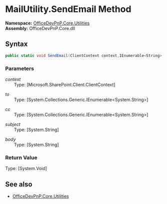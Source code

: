# MailUtility.SendEmail Method  
**Namespace:** [OfficeDevPnP.Core.Utilities](OfficeDevPnP.Core.Utilities.md)  
**Assembly:** OfficeDevPnP.Core.dll  
## Syntax
```C#
public static void SendEmail(ClientContext context,IEnumerable<String> to,IEnumerable<String> cc,String subject,String body)
```
### Parameters
*context*  
&emsp;&emsp;Type: [Microsoft.SharePoint.Client.ClientContext] 
&emsp;&emsp;  
  
*to*  
&emsp;&emsp;Type: [System.Collections.Generic.IEnumerable<System.String>] 
&emsp;&emsp;  
  
*cc*  
&emsp;&emsp;Type: [System.Collections.Generic.IEnumerable<System.String>] 
&emsp;&emsp;  
  
*subject*  
&emsp;&emsp;Type: [System.String] 
&emsp;&emsp;  
  
*body*  
&emsp;&emsp;Type: [System.String] 
&emsp;&emsp;  
  
### Return Value
Type: [System.Void]  

## See also
- [OfficeDevPnP.Core.Utilities](OfficeDevPnP.Core.Utilities.md)
